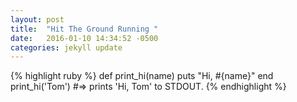```yaml
---
layout: post
title:  "Hit The Ground Running "
date:   2016-01-10 14:34:52 -0500
categories: jekyll update
---
```




{% highlight ruby %}
def print_hi(name)
  puts "Hi, #{name}"
end
print_hi('Tom')
#=> prints 'Hi, Tom' to STDOUT.
{% endhighlight %}


